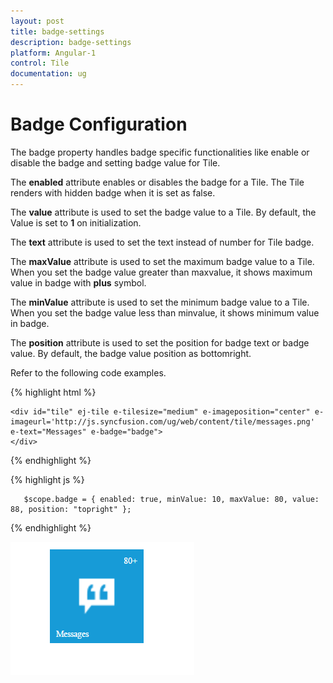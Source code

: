 ```yaml
---
layout: post
title: badge-settings
description: badge-settings
platform: Angular-1
control: Tile
documentation: ug
---
```


# Badge Configuration

The badge property handles badge specific functionalities like enable or disable the badge and setting badge value for Tile.

The **enabled** attribute enables or disables the badge for a Tile. The Tile renders with hidden badge when it is set as false.

The **value** attribute is used to set the badge value to a Tile. By default, the Value is set to **1** on initialization. 

The **text** attribute is used to set the text instead of number for Tile badge. 

The **maxValue** attribute is used to set the maximum badge value to a Tile. When you set the badge value greater than maxvalue, it shows maximum value in badge with **plus** symbol. 

The **minValue** attribute is used to set the minimum badge value to a Tile. When you set the badge value less than minvalue, it shows minimum value in badge.

The **position** attribute is used to set the position for badge text or badge value. By default, the badge value position as bottomright.

Refer to the following code examples.

{% highlight html %}

    <div id="tile" ej-tile e-tilesize="medium" e-imageposition="center" e-imageurl='http://js.syncfusion.com/ug/web/content/tile/messages.png' e-text="Messages" e-badge="badge">
    </div>      
    
{% endhighlight %}

{% highlight js %}

       $scope.badge = { enabled: true, minValue: 10, maxValue: 80, value: 88, position: "topright" };

{% endhighlight %}


![](Functionality_images/Configure-Badge_img1.png)
